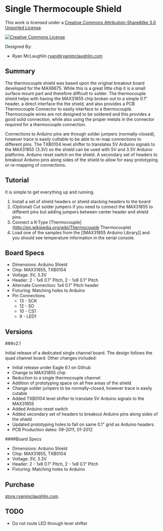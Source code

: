 Single Thermocouple Shield
==========================

This work is licensed under a <a rel="license" href="http://creativecommons.org/licenses/by-sa/3.0/">Creative Commons Attribution-ShareAlike 3.0 Unported License</a>.

<a rel="license" href="http://creativecommons.org/licenses/by-sa/3.0/"><img alt="Creative Commons License" style="border-width:0" src="http://i.creativecommons.org/l/by-sa/3.0/88x31.png" /></a>
	
Designed By:

*	Ryan McLaughlin <ryan@ryanjmclaughlin.com>


Summary
-------

The thermocouple shield was based upon the original breakout board developed for the MAX6675.  While this is a great little chip it is a small surface mount part and therefore difficult to solder. The thermocouple shield helps with having the MAX31855 chip broken out to a simple 0.1" header, a direct interface the the shield, and also provides a PCB Thermocouple Connector to easily interface to a thermocouple. Thermocouple wires are not designed to be soldered and this provides a good solid connection, while also using the proper metals in the connector required for a thermocouple connection.

Connections to Arduino pins are through solder jumpers (normally-closed), however trace is easily cuttable to be able to re-map connections to different pins.  The TXB0104 level shifter to translates 5V Arduino signals to the MAX31855 (3.3V) so the shield can be used with 5V and 3.3V Arduino platforms. Arduino reset switch on the shield.  A secondary set of headers to breakout Arduino pins along sides of the shield to allow for easy prototyping or re-mapping of connections.


Tutorial
--------

It is simple to get everything up and running.

1.	Install a set of shield headers or shield stacking headers to the board
2.	(Optional) Cut solder jumpers if you need to connect the MAX31855 to different pins but adding jumpers between center header and shield pins.
3.	Connect a K-Type [Thermocouple](http://en.wikipedia.org/wiki/Thermocouple Thermocouple)
4.	Load one of the samples from the [[MAX31855 Arduino Library]] and you should see temperature information in the serial console.


Board Specs
-----------

*	Dimensions: Arduino Shield
*	Chip: MAX31855, TXB0104
*	Voltage: 5V, 3.3V
*	Header: 2 - 1x6 0.1" Pitch, 2 - 1x8 0.1" Pitch
*	Alternate Connection: 1x4 0.1" Pitch header
*	Fixturing: Matching holes to Arduino
*	Pin Connections
	*	13 - SCK
	*	12 - SO
	*	10 - CS1
	*	9 - LED1


Versions
--------

###v2.1

Initial release of a dedicated single channel board. The design follows the quad channel board. Other changes included:

* Initial release under Eagle 6.1 on Github
* Change to MAX31855 chip
* Reduction to a single thermocouple channel
* Addition of prototyping space on all free areas of the shield
* Change solder jumpers to be normally-closed, however trace is easily cutable
* Added TXB0104 level shifter to translate 5V Arduino signals to the MAX31855
* Added Arduino reset switch
* Added secondary set of headers to breakout Arduino pins along sides of the shield
* Updated prototyping holes to fall on same 0.1" grid as Arduino headers
* PCB Production dates: 09-2011, 01-2012

####Board Specs
* Dimensions: Arduino Shield
* Chip: MAX31855, TXB0104
* Voltage: 5V, 3.3V
* Header: 2 - 1x6 0.1" Pitch, 2 - 1x8 0.1" Pitch
* Fixturing: Matching holes to Arduino


Purchase
--------

[store.ryanjmclaughlin.com](http://store.ryanjmclaughlin.com). 


TODO
----

*	Do not route LED through level shifter
